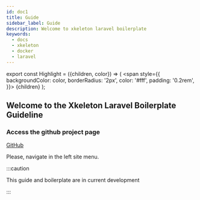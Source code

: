 ```yaml
---
id: doc1
title: Guide
sidebar_label: Guide
description: Welcome to xkeleton laravel boilerplate
keywords:
  - docs
  - xkeleton
  - docker
  - laravel
---
```


export const Highlight = ({children, color}) => ( <span style={{
    backgroundColor: color,
    borderRadius: '2px',
    color: '#fff',
    padding: '0.2rem',
  }}> {children} </span> );


## Welcome to the <Highlight color="#25c2a0">Xkeleton Laravel Boilerplate Guideline</Highlight>

### Access the github project page

[GitHub](https://github.com/claudiusnascimento/xkeleton)


Please, navigate in the left site menu.

:::caution

This guide and boilerplate are in current development

:::

